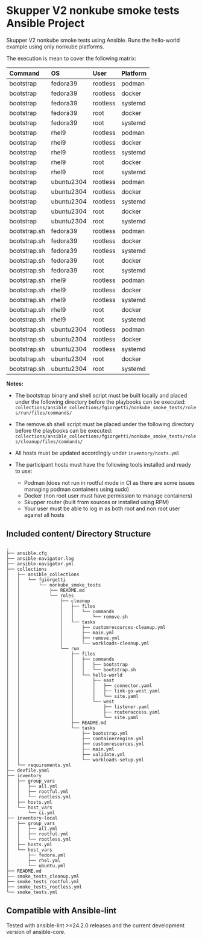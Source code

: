 # Skupper V2 nonkube smoke tests Ansible Project

Skupper V2 nonkube smoke tests using Ansible.
Runs the hello-world example using only nonkube platforms.

The execution is mean to cover the following matrix:

| Command | OS | User | Platform |
| :---- | :---- | :---- | :---- |
| bootstrap | fedora39 | rootless | podman |
| bootstrap | fedora39 | rootless | docker |
| bootstrap | fedora39 | rootless | systemd |
| bootstrap | fedora39 | root | docker |
| bootstrap | fedora39 | root | systemd |
| bootstrap | rhel9 | rootless | podman |
| bootstrap | rhel9 | rootless | docker |
| bootstrap | rhel9 | rootless | systemd |
| bootstrap | rhel9 | root | docker |
| bootstrap | rhel9 | root | systemd |
| bootstrap | ubuntu2304 | rootless | podman |
| bootstrap | ubuntu2304 | rootless | docker |
| bootstrap | ubuntu2304 | rootless | systemd |
| bootstrap | ubuntu2304 | root | docker |
| bootstrap | ubuntu2304 | root | systemd |
| bootstrap.sh | fedora39 | rootless | podman |
| bootstrap.sh | fedora39 | rootless | docker |
| bootstrap.sh | fedora39 | rootless | systemd |
| bootstrap.sh | fedora39 | root | docker |
| bootstrap.sh | fedora39 | root | systemd |
| bootstrap.sh | rhel9 | rootless | podman |
| bootstrap.sh | rhel9 | rootless | docker |
| bootstrap.sh | rhel9 | rootless | systemd |
| bootstrap.sh | rhel9 | root | docker |
| bootstrap.sh | rhel9 | root | systemd |
| bootstrap.sh | ubuntu2304 | rootless | podman |
| bootstrap.sh | ubuntu2304 | rootless | docker |
| bootstrap.sh | ubuntu2304 | rootless | systemd |
| bootstrap.sh | ubuntu2304 | root | docker |
| bootstrap.sh | ubuntu2304 | root | systemd |

**Notes:**

* The bootstrap binary and shell script must be built locally and placed under the following
  directory before the playbooks can be executed:
  `collections/ansible_collections/fgiorgetti/nonkube_smoke_tests/roles/run/files/commands/`

* The remove.sh shell script must be placed under the following
  directory before the playbooks can be executed:
  `collections/ansible_collections/fgiorgetti/nonkube_smoke_tests/roles/cleanup/files/commands/`

* All hosts must be updated accordingly under `inventory/hosts.yml`

* The participant hosts must have the following tools installed and ready to use:
  * Podman (does not run in rootful mode in CI as there are some issues managing podman containers using sudo)
  * Docker (non root user must have permission to manage containers)
  * Skupper router (built from sources or installed using RPM)
  * Your user must be able to log in as both root and non root user against all hosts

## Included content/ Directory Structure

```
.
├── ansible.cfg
├── ansible-navigator.log
├── ansible-navigator.yml
├── collections
│   ├── ansible_collections
│   │   └── fgiorgetti
│   │       └── nonkube_smoke_tests
│   │           ├── README.md
│   │           └── roles
│   │               ├── cleanup
│   │               │   ├── files
│   │               │   │   └── commands
│   │               │   │       └── remove.sh
│   │               │   └── tasks
│   │               │       ├── customresources-cleanup.yml
│   │               │       ├── main.yml
│   │               │       ├── remove.yml
│   │               │       └── workloads-cleanup.yml
│   │               └── run
│   │                   ├── files
│   │                   │   ├── commands
│   │                   │   │   ├── bootstrap
│   │                   │   │   └── bootstrap.sh
│   │                   │   └── hello-world
│   │                   │       ├── east
│   │                   │       │   ├── connector.yaml
│   │                   │       │   ├── link-go-west.yaml
│   │                   │       │   └── site.yaml
│   │                   │       └── west
│   │                   │           ├── listener.yaml
│   │                   │           ├── routeraccess.yaml
│   │                   │           └── site.yaml
│   │                   ├── README.md
│   │                   └── tasks
│   │                       ├── bootstrap.yml
│   │                       ├── containerengine.yml
│   │                       ├── customresources.yml
│   │                       ├── main.yml
│   │                       ├── validate.yml
│   │                       └── workloads-setup.yml
│   └── requirements.yml
├── devfile.yaml
├── inventory
│   ├── group_vars
│   │   ├── all.yml
│   │   ├── rootful.yml
│   │   └── rootless.yml
│   ├── hosts.yml
│   └── host_vars
│       └── ci.yml
├── inventory-local
│   ├── group_vars
│   │   ├── all.yml
│   │   ├── rootful.yml
│   │   └── rootless.yml
│   ├── hosts.yml
│   └── host_vars
│       ├── fedora.yml
│       ├── rhel.yml
│       └── ubuntu.yml
├── README.md
├── smoke_tests_cleanup.yml
├── smoke_tests_rootful.yml
├── smoke_tests_rootless.yml
└── smoke_tests.yml
```

## Compatible with Ansible-lint

Tested with ansible-lint >=24.2.0 releases and the current development version of ansible-core.
